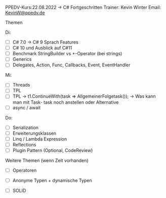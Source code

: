 PPEDV-Kurs:22.08.2022 -> C# Fortgeschritten
Trainer: Kevin Winter
Email: KevinW@ppedv.de

Themen

 Di:
- [ ] C# 7.0 -> C# 9 Sprach Features
- [ ] C# 10 und Ausblick auf C#11
- [ ] Benchmark StringBuilder vs +-Operator (bei strings)
- [ ] Generics
- [ ] Delegates, Action, Func, Callbacks, Event, EventHandler

Mi:
- [ ] Threads
- [ ] TPL
- [ ] TPL -> t1.ContinueWith(task => AllgemeinerFolgetask()); -> Was kann man mit Task- task noch anstellen oder Alternative
- [ ] async / await

Do: 
- [ ] Serialization
- [ ] Erweiterungsklassen
- [ ] Linq / Lambda Expression 
- [ ] Reflections 
- [ ] Plugin Pattern (Optional, CodeReview)

Weitere Themen (wenn Zeit vorhanden)
- [ ] Operatoren
- [ ] Anonyme Typen + dynamische Typen
- [ ] SOLID
















